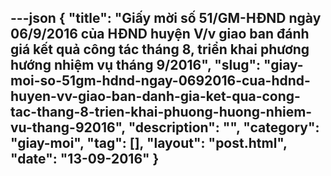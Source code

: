 ---json
{
    "title": "Giấy mời số 51/GM-HĐND ngày 06/9/2016 của HĐND huyện V/v giao ban đánh giá kết quả công tác tháng 8, triển khai phương hướng nhiệm vụ tháng 9/2016",
    "slug": "giay-moi-so-51gm-hdnd-ngay-0692016-cua-hdnd-huyen-vv-giao-ban-danh-gia-ket-qua-cong-tac-thang-8-trien-khai-phuong-huong-nhiem-vu-thang-92016",
    "description": "",
    "category": "giay-moi",
    "tag": [],
    "layout": "post.html",
    "date": "13-09-2016"
}
---
